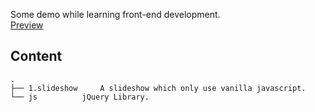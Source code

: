 Some demo while learning front-end development.  
[Preview](https://dirusec.com/fe/demo)

## Content
```
.
├── 1.slideshow		A slideshow which only use vanilla javascript.
└── js			jQuery Library.
```
